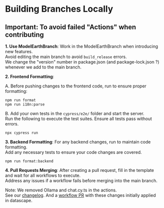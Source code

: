 # Building Branches Locally

## Important: To avoid failed "Actions" when contributing

**1. Use ModelEarthBranch**: Work in the ModelEarthBranch when introducing new features.  
Avoid editing the main branch to avoid `build_release` errors.  
We change the "version" number in package.json (and package-lock.json ?) whenever we add to the main branch.

**2. Frontend Formatting**:

A. Before pushing changes to the frontend code, run to ensure proper formatting:

    npm run format
    npm run i18n:parse

B. Add your own tests in the `cypress/e2e/` folder and start the server.  
Run the following to execute the test suites. Ensure all tests pass without errors.

    npx cypress run

**3. Backend Formatting**:
For any backend changes, run to maintain code formatting.  
Add any necessary tests to ensure your code changes are covered.

    npm run format:backend

**4. Pull Requests Merging**:
After creating a pull request, fill in the template and wait for all workflows to execute.  
Address any issues if a workflow fails before merging into the main branch.

Note: We removed Ollama and chat.cy.ts in the actions.  
See our [changelog](https://github.com/datascape/open-webui/blob/gha-test/.github/CHANGELOG-workflow.md). And a [workflow PR](https://github.com/ModelEarth/projects/pull/7) with these changes initially applied in datascape.
